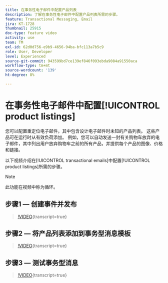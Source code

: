 ```yaml
---
title: 在事务性电子邮件中配置产品列表
description: 了解在事务性电子邮件中配置产品列表所需的步骤。
feature: Transactional Messaging, Email
jira: KT-1728
thumbnail: 25915
doc-type: feature video
activity: use
team: TM
exl-id: 62d0d756-e9b9-4656-94ba-bfc113a7b5c9
role: User, Developer
level: Experienced
source-git-commit: 943599bd7ce139ef846f093ebda9084a91550aca
workflow-type: tm+mt
source-wordcount: '139'
ht-degree: 8%

---
```


# 在事务性电子邮件中配置[!UICONTROL product listings]

您可以配置重定位电子邮件，其中包含设计电子邮件时未知的产品列表。 这些产品可在运行时从有效负荷添加。 例如，您可以自动发送一封有关购物车放弃的电子邮件，其中列出用户放弃购物车之前的所有产品，并提供每个产品的图像、价格和链接。

以下视频介绍在[!UICONTROL transactional emails]中配置[!UICONTROL product listings]所需的步骤。

>[!NOTE]
>
>此功能在视频中称为循环。

## 步骤1 — 创建事件并发布

>[!VIDEO](https://video.tv.adobe.com/v/25914?learn=on){transcript=true}

## 步骤2 — 将产品列表添加到事务型消息模板

>[!VIDEO](https://video.tv.adobe.com/v/25915?learn=on){transcript=true}

## 步骤3 — 测试事务型消息

>[!VIDEO](https://video.tv.adobe.com/v/25916?learn=on){transcript=true}
